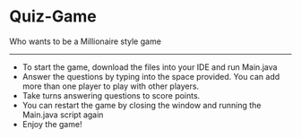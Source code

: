 # Quiz-Game
Who wants to be a Millionaire style game
***
- To start the game, download the files into your IDE and run Main.java
- Answer the questions by typing into the space provided. You can add more than one player to play with other players. 
- Take turns answering questions to score points. 
- You can restart the game by closing the window and running the Main.java script again
- Enjoy the game!

